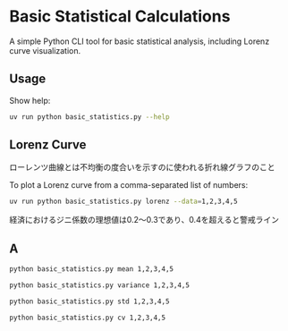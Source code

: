 # Basic Statistical Calculations

A simple Python CLI tool for basic statistical analysis, including Lorenz curve visualization.

## Usage

Show help:
```bash
uv run python basic_statistics.py --help
```

## Lorenz Curve

ローレンツ曲線とは不均衡の度合いを示すのに使われる折れ線グラフのこと

To plot a Lorenz curve from a comma-separated list of numbers:
```bash
uv run python basic_statistics.py lorenz --data=1,2,3,4,5
```

経済におけるジニ係数の理想値は0.2～0.3であり、0.4を超えると警戒ライン

## A

```bash
python basic_statistics.py mean 1,2,3,4,5

python basic_statistics.py variance 1,2,3,4,5

python basic_statistics.py std 1,2,3,4,5

python basic_statistics.py cv 1,2,3,4,5
```

